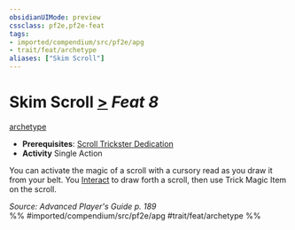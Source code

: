 ```yaml
---
obsidianUIMode: preview
cssclass: pf2e,pf2e-feat
tags:
- imported/compendium/src/pf2e/apg
- trait/feat/archetype
aliases: ["Skim Scroll"]
---
```

# Skim Scroll  [>](chapter-9-playing-the-game.md#Actions "Single Action") *Feat 8*  
[archetype](archetype.md)  

- **Prerequisites**: [Scroll Trickster Dedication](scroll-trickster-dedication-apg.md)
- **Activity** Single Action

You can activate the magic of a scroll with a cursory read as you draw it from your belt. You [Interact](interact.md) to draw forth a scroll, then use Trick Magic Item on the scroll.

*Source: Advanced Player's Guide p. 189*  
%% #imported/compendium/src/pf2e/apg #trait/feat/archetype %%